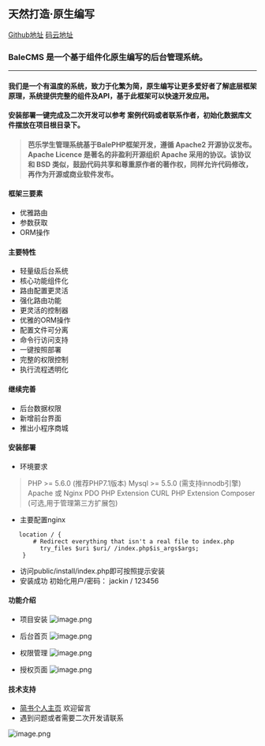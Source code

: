 ## 天然打造·原生编写 
[Github地址](https://github.com/yuncopy/students )
[码云地址](https://gitee.com/yuncop/students)

### BaleCMS 是一个基于组件化原生编写的后台管理系统。

---
#### 我们是一个有温度的系统，致力于化繁为简，原生编写让更多爱好者了解底层框架原理，系统提供完整的组件及API，基于此框架可以快速开发应用。

#### 安装部署一键完成及二次开发可以参考 案例代码或者联系作者，初始化数据库文件摆放在项目根目录下。

> #### 芭乐学生管理系统基于BalePHP框架开发，遵循 Apache2 开源协议发布。Apache Licence 是著名的非盈利开源组织 Apache 采用的协议。该协议和 BSD 类似，鼓励代码共享和尊重原作者的著作权，同样允许代码修改，再作为开源或商业软件发布。

#### 框架三要素 
- 优雅路由
- 参数获取
- ORM操作

#### 主要特性
- 轻量级后台系统
- 核心功能组件化
- 路由配置更灵活
- 强化路由功能
- 更灵活的控制器
- 优雅的ORM操作
- 配置文件可分离
- 命令行访问支持
- 一键按照部署
- 完整的权限控制
- 执行流程透明化

#### 继续完善
- 后台数据权限
- 新增前台界面
- 推出小程序商城

#### 安装部署
- 环境要求
>PHP >= 5.6.0 (推荐PHP7.1版本)
Mysql >= 5.5.0 (需支持innodb引擎)
Apache 或 Nginx
PDO PHP Extension
CURL PHP Extension
Composer (可选,用于管理第三方扩展包)
- 主要配置nginx
```
   location / {
 	   # Redirect everything that isn't a real file to index.php
 	     try_files $uri $uri/ /index.php$is_args$args;
	}
```
- 访问public/install/index.php即可按照提示安装
- 安装成功 初始化用户/密码： jackin / 123456

#### 功能介绍
  - 项目安装
   ![image.png](https://upload-images.jianshu.io/upload_images/2897604-452ad1eea32ad2a5.png?imageMogr2/auto-orient/strip%7CimageView2/2/w/1240)

  - 后台首页
  ![image.png](https://upload-images.jianshu.io/upload_images/2897604-7ad54c539047e51a.png?imageMogr2/auto-orient/strip%7CimageView2/2/w/1240)
  - 权限管理
 ![image.png](https://upload-images.jianshu.io/upload_images/2897604-c54340522d95bc11.png?imageMogr2/auto-orient/strip%7CimageView2/2/w/1240)
 - 授权页面
 ![image.png](https://upload-images.jianshu.io/upload_images/2897604-a08c28d858061f23.png?imageMogr2/auto-orient/strip%7CimageView2/2/w/1240)

#### 技术支持
- [简书个人主页](https://www.jianshu.com/u/28c3f914af16) 欢迎留言
- 遇到问题或者需要二次开发请联系

![image.png](https://upload-images.jianshu.io/upload_images/2897604-2741529bfbfaf80c.png?imageMogr2/auto-orient/strip%7CimageView2/2/w/1240)



